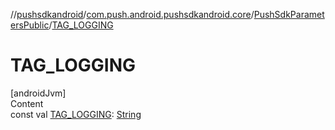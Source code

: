 //[pushsdkandroid](../../index.md)/[com.push.android.pushsdkandroid.core](../index.md)/[PushSdkParametersPublic](index.md)/[TAG_LOGGING](-t-a-g_-l-o-g-g-i-n-g.md)



# TAG_LOGGING  
[androidJvm]  
Content  
const val [TAG_LOGGING](-t-a-g_-l-o-g-g-i-n-g.md): [String](https://kotlinlang.org/api/latest/jvm/stdlib/kotlin/-string/index.html)  



